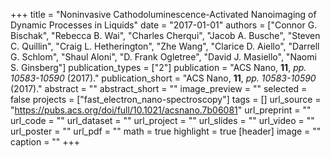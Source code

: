 +++
title = "Noninvasive Cathodoluminescence-Activated Nanoimaging of Dynamic Processes in Liquids"
date = "2017-01-01"
authors = ["Connor G. Bischak", "Rebecca B. Wai", "Charles Cherqui", "Jacob A. Busche", "Steven C. Quillin", "Craig L. Hetherington", "Zhe Wang", "Clarice D. Aiello", "Darrell G. Schlom", "Shaul Aloni", "D. Frank Ogletree", "David J. Masiello", "Naomi S. Ginsberg"]
publication_types = ["2"]
publication = "ACS Nano, **11**, _pp. 10583-10590_ (2017)."
publication_short = "ACS Nano, **11**, _pp. 10583-10590_ (2017)."
abstract = ""
abstract_short = ""
image_preview = ""
selected = false
projects = ["fast_electron_nano-spectroscopy"]
tags = []
url_source = "https://pubs.acs.org/doi/full/10.1021/acsnano.7b06081"
url_preprint = ""
url_code = ""
url_dataset = ""
url_project = ""
url_slides = ""
url_video = ""
url_poster = ""
url_pdf = ""
math = true
highlight = true
[header]
image = ""
caption = ""
+++
